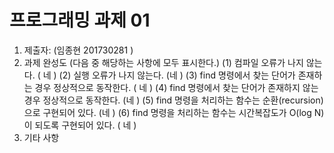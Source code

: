 ﻿# 프로그래밍 과제 01

1. 제출자:   (임종현 201730281 )
 2. 과제 완성도 (다음 중 해당하는 사항에 모두 표시한다.)
	(1) 컴파일 오류가 나지 않는다. ( 네   )
	(2) 실행 오류가 나지 않는다. (네  )
	(3) find 명령에서 찾는 단어가 존재하는 경우 정상적으로 동작한다. (  네   )
	(4) find 명령에서 찾는 단어가 존재하지 않는 경우 정상적으로 동작한다. (네  )
	(5) find 명령을 처리하는 함수는 순환(recursion)으로 구현되어 있다. (네     )
	(6) find 명령을 처리하는 함수는 시간복잡도가 O(log N)이 되도록 구현되어 있다.  (    네 )
3. 기타 사항 


